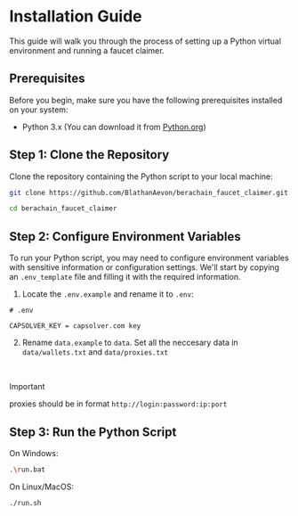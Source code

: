 # Installation Guide

This guide will walk you through the process of setting up a Python virtual environment and running a faucet claimer.

## Prerequisites

Before you begin, make sure you have the following prerequisites installed on your system:

- Python 3.x (You can download it from [Python.org](https://www.python.org/downloads/))

## Step 1: Clone the Repository

Clone the repository containing the Python script to your local machine:

```bash
git clone https://github.com/BlathanAevon/berachain_faucet_claimer.git
```

```bash
cd berachain_faucet_claimer
```

## Step 2: Configure Environment Variables

To run your Python script, you may need to configure environment variables with sensitive information or configuration settings. We'll start by copying an `.env_template` file and filling it with the required information.

1. Locate the `.env.example` and rename it to `.env`:

```env
# .env

CAPSOLVER_KEY = capsolver.com key

```

2. Rename `data.example` to `data`. Set all the neccesary data in `data/wallets.txt` and `data/proxies.txt`
<br>

> [!IMPORTANT]
> proxies should be in format `http://login:password:ip:port`

## Step 3: Run the Python Script


On Windows:
```bash
.\run.bat
```
On Linux/MacOS:
```bash
./run.sh
```
